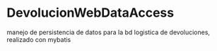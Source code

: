 # DevolucionWebDataAccess
manejo de persistencia de datos para la bd logistica de devoluciones, realizado con mybatis
